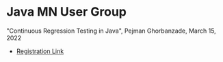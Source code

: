 # Java MN User Group

"Continuous Regression Testing in Java", Pejman Ghorbanzade, March 15, 2022

- [Registration Link](https://www.meetup.com/Java-User-Group-Hosted-by-TEKsystems/events/284076315/)

